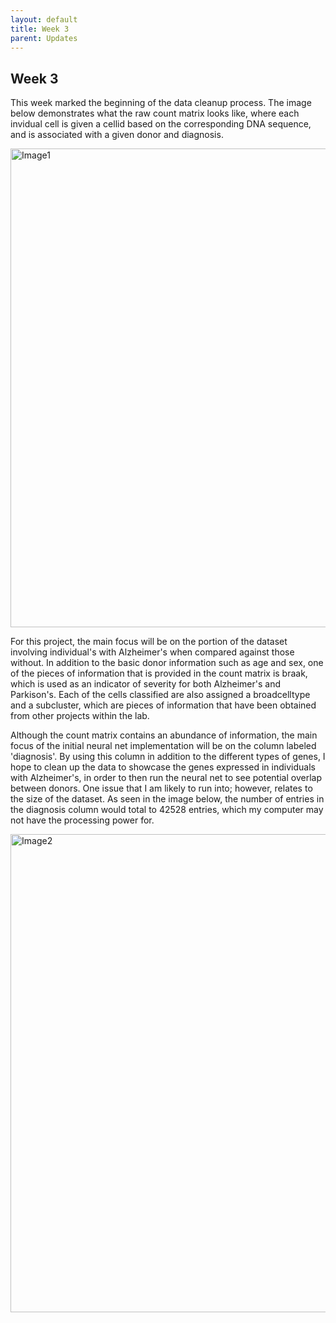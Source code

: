 ```yaml
---
layout: default
title: Week 3
parent: Updates
---
```


## Week 3

This week marked the beginning of the data cleanup process. The image below demonstrates what the raw count matrix looks like, where each invidual cell is given a cellid based on the corresponding DNA sequence, and is associated with a given donor and diagnosis. 

<img width="766" alt="Image1" src="https://user-images.githubusercontent.com/113469617/226229471-2391d5f6-92af-4177-a82b-0d5e3c75a13d.png">

For this project, the main focus will be on the portion of the dataset involving individual's with Alzheimer's when compared against those without. In addition to the basic donor information such as age and sex, one of the pieces of information that is provided in the count matrix is braak, which is used as an indicator of severity for both Alzheimer's and Parkison's. Each of the cells classified are also assigned a broadcelltype and a subcluster, which are pieces of information that have been obtained from other projects within the lab. 

Although the count matrix contains an abundance of information, the main focus of the initial neural net implementation will be on the column labeled 'diagnosis'. By using this column in addition to the different types of genes, I hope to clean up the data to showcase the genes expressed in individuals with Alzheimer's, in order to then run the neural net to see potential overlap between donors. One issue that I am likely to run into; however, relates to the size of the dataset. As seen in the image below, the number of entries in the diagnosis column would total to 42528 entries, which my computer may not have the processing power for. 

<img width="765" alt="Image2" src="https://user-images.githubusercontent.com/113469617/226229486-d6589012-e8b4-451b-9bd3-6324658c84a2.png">
